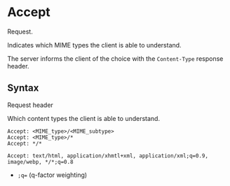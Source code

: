 # Accept

Request.

Indicates which MIME types the client is able to understand.

The server informs the client of the choice with the `Content-Type` response header.

## Syntax

Request header

Which content types the client is able to understand.

```
Accept: <MIME_type>/<MIME_subtype>
Accept: <MIME_type>/*
Accept: */*

Accept: text/html, application/xhmtl+xml, application/xml;q=0.9, image/webp, */*;q=0.8
```

* `;q=` (q-factor weighting)